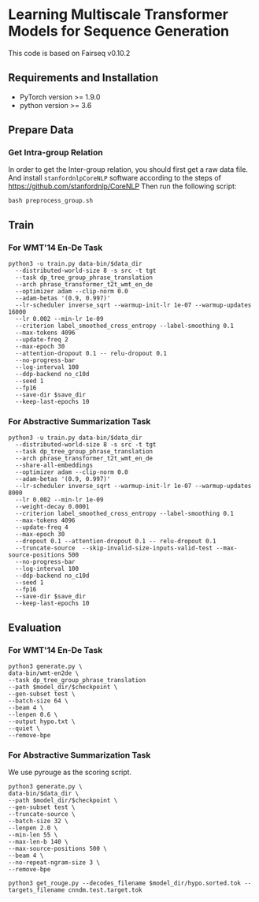 # Learning Multiscale Transformer Models for Sequence Generation
This code is based on Fairseq v0.10.2
## Requirements and Installation
- PyTorch version >= 1.9.0
- python version >= 3.6
## Prepare Data
### Get Intra-group Relation
In order to get the Inter-group relation, you should first get a raw data file. And install ```stanfordnlpCoreNLP``` software according to the steps of https://github.com/stanfordnlp/CoreNLP
Then run the following script:
```
bash preprocess_group.sh
```
<!-- In order to get the Intra-group relation, you should first get a raw data file after BPE and run the following script:
```
python3 get_intra_group.py
```

### Get Inter-group Relation
In order to get the Inter-group relation, you should first get a raw data file. And install ```stanfordnlpCoreNLP``` software according to the steps of https://github.com/stanfordnlp/CoreNLP

Finally, run the following script on the raw data without bpe

```
python3 get_inter_group.py
``` -->
## Train
### For WMT'14 En-De Task
```
python3 -u train.py data-bin/$data_dir
  --distributed-world-size 8 -s src -t tgt
  --task dp_tree_group_phrase_translation
  --arch phrase_transformer_t2t_wmt_en_de
  --optimizer adam --clip-norm 0.0
  --adam-betas '(0.9, 0.997)'
  --lr-scheduler inverse_sqrt --warmup-init-lr 1e-07 --warmup-updates 16000
  --lr 0.002 --min-lr 1e-09
  --criterion label_smoothed_cross_entropy --label-smoothing 0.1
  --max-tokens 4096
  --update-freq 2
  --max-epoch 30
  --attention-dropout 0.1 -- relu-dropout 0.1
  --no-progress-bar
  --log-interval 100
  --ddp-backend no_c10d
  --seed 1 
  --fp16
  --save-dir $save_dir
  --keep-last-epochs 10
```

### For Abstractive Summarization Task
```
python3 -u train.py data-bin/$data_dir
  --distributed-world-size 8 -s src -t tgt
  --task dp_tree_group_phrase_translation
  --arch phrase_transformer_t2t_wmt_en_de
  --share-all-embeddings
  --optimizer adam --clip-norm 0.0
  --adam-betas '(0.9, 0.997)'
  --lr-scheduler inverse_sqrt --warmup-init-lr 1e-07 --warmup-updates 8000
  --lr 0.002 --min-lr 1e-09
  --weight-decay 0.0001
  --criterion label_smoothed_cross_entropy --label-smoothing 0.1
  --max-tokens 4096
  --update-freq 4
  --max-epoch 30
  --dropout 0.1 --attention-dropout 0.1 -- relu-dropout 0.1
  --truncate-source  --skip-invalid-size-inputs-valid-test --max-source-positions 500
  --no-progress-bar
  --log-interval 100
  --ddp-backend no_c10d
  --seed 1 
  --fp16
  --save-dir $save_dir
  --keep-last-epochs 10
```

## Evaluation
### For WMT'14 En-De Task
```
python3 generate.py \
data-bin/wmt-en2de \
--task dp_tree_group_phrase_translation
--path $model_dir/$checkpoint \
--gen-subset test \
--batch-size 64 \
--beam 4 \
--lenpen 0.6 \
--output hypo.txt \
--quiet \
--remove-bpe
```

### For Abstractive Summarization Task

We use pyrouge as the scoring script. 

```
python3 generate.py \
data-bin/$data_dir \
--path $model_dir/$checkpoint \
--gen-subset test \
--truncate-source \
--batch-size 32 \
--lenpen 2.0 \
--min-len 55 \
--max-len-b 140 \
--max-source-positions 500 \
--beam 4 \
--no-repeat-ngram-size 3 \
--remove-bpe

python3 get_rouge.py --decodes_filename $model_dir/hypo.sorted.tok --targets_filename cnndm.test.target.tok
```

